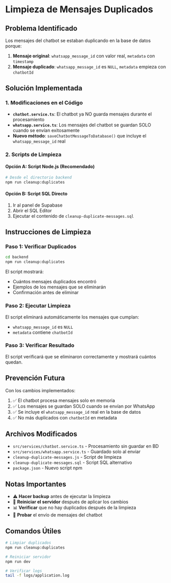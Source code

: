 # Limpieza de Mensajes Duplicados

## Problema Identificado

Los mensajes del chatbot se estaban duplicando en la base de datos porque:

1. **Mensaje original**: `whatsapp_message_id` con valor real, `metadata` con `timestamp`
2. **Mensaje duplicado**: `whatsapp_message_id` es `NULL`, `metadata` empieza con `chatbotId`

## Solución Implementada

### 1. Modificaciones en el Código

- **`chatbot.service.ts`**: El chatbot ya NO guarda mensajes durante el procesamiento
- **`whatsapp.service.ts`**: Los mensajes del chatbot se guardan SOLO cuando se envían exitosamente
- **Nuevo método**: `saveChatbotMessageToDatabase()` que incluye el `whatsapp_message_id` real

### 2. Scripts de Limpieza

#### Opción A: Script Node.js (Recomendado)

```bash
# Desde el directorio backend
npm run cleanup:duplicates
```

#### Opción B: Script SQL Directo

1. Ir al panel de Supabase
2. Abrir el SQL Editor
3. Ejecutar el contenido de `cleanup-duplicate-messages.sql`

## Instrucciones de Limpieza

### Paso 1: Verificar Duplicados

```bash
cd backend
npm run cleanup:duplicates
```

El script mostrará:
- Cuántos mensajes duplicados encontró
- Ejemplos de los mensajes que se eliminarán
- Confirmación antes de eliminar

### Paso 2: Ejecutar Limpieza

El script eliminará automáticamente los mensajes que cumplan:
- `whatsapp_message_id` es `NULL`
- `metadata` contiene `chatbotId`

### Paso 3: Verificar Resultado

El script verificará que se eliminaron correctamente y mostrará cuántos quedan.

## Prevención Futura

Con los cambios implementados:

1. ✅ El chatbot procesa mensajes solo en memoria
2. ✅ Los mensajes se guardan SOLO cuando se envían por WhatsApp
3. ✅ Se incluye el `whatsapp_message_id` real en la base de datos
4. ✅ No más duplicados con `chatbotId` en metadata

## Archivos Modificados

- `src/services/chatbot.service.ts` - Procesamiento sin guardar en BD
- `src/services/whatsapp.service.ts` - Guardado solo al enviar
- `cleanup-duplicate-messages.js` - Script de limpieza
- `cleanup-duplicate-messages.sql` - Script SQL alternativo
- `package.json` - Nuevo script npm

## Notas Importantes

- ⚠️ **Hacer backup** antes de ejecutar la limpieza
- 🔄 **Reiniciar el servidor** después de aplicar los cambios
- 📊 **Verificar** que no hay duplicados después de la limpieza
- 🚀 **Probar** el envío de mensajes del chatbot

## Comandos Útiles

```bash
# Limpiar duplicados
npm run cleanup:duplicates

# Reiniciar servidor
npm run dev

# Verificar logs
tail -f logs/application.log
``` 